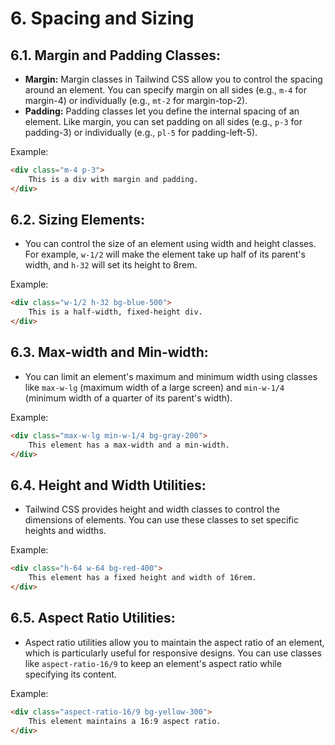 # 6. Spacing and Sizing


## **6.1. Margin and Padding Classes:**
   - **Margin:** Margin classes in Tailwind CSS allow you to control the spacing around an element. You can specify margin on all sides (e.g., `m-4` for margin-4) or individually (e.g., `mt-2` for margin-top-2).
   - **Padding:** Padding classes let you define the internal spacing of an element. Like margin, you can set padding on all sides (e.g., `p-3` for padding-3) or individually (e.g., `pl-5` for padding-left-5).

   Example:
   ```html
   <div class="m-4 p-3">
       This is a div with margin and padding.
   </div>
   ```

## **6.2. Sizing Elements:**
   - You can control the size of an element using width and height classes. For example, `w-1/2` will make the element take up half of its parent's width, and `h-32` will set its height to 8rem.

   Example:
   ```html
   <div class="w-1/2 h-32 bg-blue-500">
       This is a half-width, fixed-height div.
   </div>
   ```

## **6.3. Max-width and Min-width:**
   - You can limit an element's maximum and minimum width using classes like `max-w-lg` (maximum width of a large screen) and `min-w-1/4` (minimum width of a quarter of its parent's width).

   Example:
   ```html
   <div class="max-w-lg min-w-1/4 bg-gray-200">
       This element has a max-width and a min-width.
   </div>
   ```

## **6.4. Height and Width Utilities:**
   - Tailwind CSS provides height and width classes to control the dimensions of elements. You can use these classes to set specific heights and widths.

   Example:
   ```html
   <div class="h-64 w-64 bg-red-400">
       This element has a fixed height and width of 16rem.
   </div>
   ```

## **6.5. Aspect Ratio Utilities:**
   - Aspect ratio utilities allow you to maintain the aspect ratio of an element, which is particularly useful for responsive designs. You can use classes like `aspect-ratio-16/9` to keep an element's aspect ratio while specifying its content.

   Example:
   ```html
   <div class="aspect-ratio-16/9 bg-yellow-300">
       This element maintains a 16:9 aspect ratio.
   </div>
   ```
